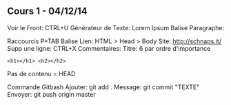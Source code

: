 ## Cours 1 - 04/12/14 ##
Voir le Front: CTRL+U
Générateur de Texte: Lorem Ipsum
Balise Paragraphe: <p></p> Raccourcis P+TAB
Balise Lien: <a></a>
HTML > Head > Body
Site: http://schnaps.it/
Supp une ligne: CTRL+X
Commentaires: <!-- Texte -->
Titre: 6 par ordre d'importance 

    <h1></h1> <h2></h2>

Pas de contenu = HEAD

Commande Gitbash
Ajouter: git add .
Message: git commit "TEXTE"
Envoyer: git push origin master